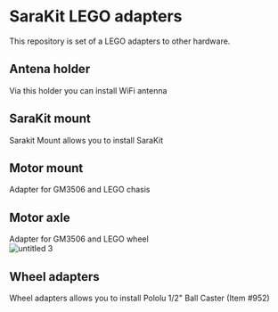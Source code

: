 # SaraKit LEGO adapters 
This repository is set of a LEGO adapters to other hardware.

## Antena holder 
Via this holder you can install WiFi antenna 

## SaraKit mount 
Sarakit Mount allows you to install SaraKit 

## Motor mount 
Adapter for GM3506 and LEGO chasis 


## Motor axle 
Adapter for GM3506 and LEGO wheel
<br clear="left"/>
![untitled 3](https://user-images.githubusercontent.com/35704910/172372069-d5663b04-20c4-4bf3-8b05-5af2a993b747.gif)

## Wheel adapters 
Wheel adapters allows you to install Pololu 1/2" Ball Caster (Item #952)
